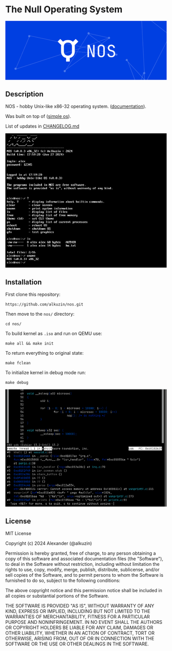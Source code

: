 # The Null Operating System

<img src="res/nos_banner.png">

## Description

NOS - hobby Unix-like x86-32 operating system. ([documentation](docs/README.md)).

Was built on top of ([simple os](https://github.com/alkuzin/simple-os)).

List of updates in [CHANGELOG.md](CHANGELOG.md)

<img src="res/nos_v_0_0_3.png">

## Installation

First clone this repository:
```console
https://github.com/alkuzin/nos.git
```

Then move to the `nos/` directory:
```console
cd nos/
```

To build kernel as `.iso` and run on QEMU use:
```console
make all && make init
```

To return everything to original state:
```console
make fclean
```

To initialize kernel in debug mode run:
```console
make debug
```
<img src="res/nos_debug.png">


## License

MIT License

Copyright (c) 2024 Alexander (@alkuzin)

Permission is hereby granted, free of charge, to any person obtaining a copy
of this software and associated documentation files (the "Software"), to deal
in the Software without restriction, including without limitation the rights
to use, copy, modify, merge, publish, distribute, sublicense, and/or sell
copies of the Software, and to permit persons to whom the Software is
furnished to do so, subject to the following conditions:

The above copyright notice and this permission notice shall be included in all
copies or substantial portions of the Software.

THE SOFTWARE IS PROVIDED "AS IS", WITHOUT WARRANTY OF ANY KIND, EXPRESS OR
IMPLIED, INCLUDING BUT NOT LIMITED TO THE WARRANTIES OF MERCHANTABILITY,
FITNESS FOR A PARTICULAR PURPOSE AND NONINFRINGEMENT. IN NO EVENT SHALL THE
AUTHORS OR COPYRIGHT HOLDERS BE LIABLE FOR ANY CLAIM, DAMAGES OR OTHER
LIABILITY, WHETHER IN AN ACTION OF CONTRACT, TORT OR OTHERWISE, ARISING FROM,
OUT OF OR IN CONNECTION WITH THE SOFTWARE OR THE USE OR OTHER DEALINGS IN THE
SOFTWARE.